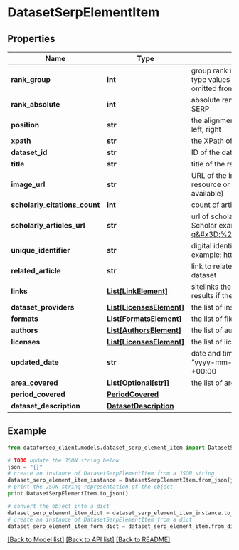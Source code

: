 # DatasetSerpElementItem


## Properties

Name | Type | Description | Notes
------------ | ------------- | ------------- | -------------
**rank_group** | **int** | group rank in SERP position within a group of elements with identical type values positions of elements with different type values are omitted from rank_group | [optional] 
**rank_absolute** | **int** | absolute rank in SERP absolute position among all the elements in SERP | [optional] 
**position** | **str** | the alignment of the element in SERP can take the following values: left, right | [optional] 
**xpath** | **str** | the XPath of the element | [optional] 
**dataset_id** | **str** | ID of the dataset | [optional] 
**title** | **str** | title of the result in SERP | [optional] 
**image_url** | **str** | URL of the image the URL leading to the image on the original resource or DataForSEO storage (in case the original source is not available) | [optional] 
**scholarly_citations_count** | **int** | count of articles that refer to the dataset | [optional] 
**scholarly_articles_url** | **str** | url of scholarly articles link to the list of scholarly articles on Google Scholar example: https://scholar.google.com/scholar?q&#x3D;%2210.6084%20m9%20figshare%207427933%20v1%22 | [optional] 
**unique_identifier** | **str** | digital identifier of an object unique digital identifier of the dataset example: https://doi.org/10.5061/dryad.hmgqnk9m3 | [optional] 
**related_article** | **str** | link to related article link to the published article that is related to the dataset | [optional] 
**links** | [**List[LinkElement]**](LinkElement.md) | sitelinks the links shown below some of Google Dataset’s search results if there are none, equals null | [optional] 
**dataset_providers** | [**List[LicensesElement]**](LicensesElement.md) | the list of institutions that provided the dataset | [optional] 
**formats** | [**List[FormatsElement]**](FormatsElement.md) | the list of file formats of the dataset | [optional] 
**authors** | [**List[AuthorsElement]**](AuthorsElement.md) | the list of authors of the dataset | [optional] 
**licenses** | [**List[LicensesElement]**](LicensesElement.md) | the list of licenses issued to the dataset | [optional] 
**updated_date** | **str** | date and time when the result was last updated in the UTC format: “yyyy-mm-dd hh-mm-ss +00:00” example: 2022-11-27 02:00:00 +00:00 | [optional] 
**area_covered** | **List[Optional[str]]** | the list of areas covered in the dataset for example: Africa, Global | [optional] 
**period_covered** | [**PeriodCovered**](PeriodCovered.md) |  | [optional] 
**dataset_description** | [**DatasetDescription**](DatasetDescription.md) |  | [optional] 

## Example

```python
from dataforseo_client.models.dataset_serp_element_item import DatasetSerpElementItem

# TODO update the JSON string below
json = "{}"
# create an instance of DatasetSerpElementItem from a JSON string
dataset_serp_element_item_instance = DatasetSerpElementItem.from_json(json)
# print the JSON string representation of the object
print DatasetSerpElementItem.to_json()

# convert the object into a dict
dataset_serp_element_item_dict = dataset_serp_element_item_instance.to_dict()
# create an instance of DatasetSerpElementItem from a dict
dataset_serp_element_item_form_dict = dataset_serp_element_item.from_dict(dataset_serp_element_item_dict)
```
[[Back to Model list]](../README.md#documentation-for-models) [[Back to API list]](../README.md#documentation-for-api-endpoints) [[Back to README]](../README.md)


